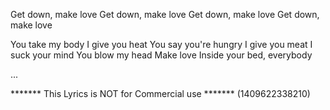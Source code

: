 Get down, make love
Get down, make love
Get down, make love
Get down, make love

You take my body
I give you heat
You say you're hungry
I give you meat
I suck your mind
You blow my head
Make love
Inside your bed, everybody

...

******* This Lyrics is NOT for Commercial use *******
(1409622338210)